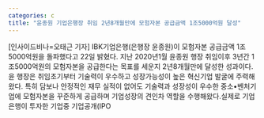 ```yaml
---
categories: c
title: "윤종원 기업은행장 취임 2년8개월만에 모험자본 공급금액 1조5000억원 달성"
---
```

[인사이드비나=오태근 기자] IBK기업은행(은행장 윤종원)이 모험자본 공급금액 1조5000억원을 돌파했다고 22일 밝혔다. 지난 2020년1월 윤종원 행장 취임이후 3년간 1조5000억원의 모험자본을 공급한다는 목표를 세운지 2년8개월만에 달성한 성과이다.윤 행장은 취임초기부터 기술력이 우수하고 성장가능성이 높은 혁신기업 발굴에 주력해왔다. 특히 담보나 안정적인 재무 실적이 없어도 기술력과 성장성이 우수한 중소•벤처기업에 모험자본을 꾸준하게 공급하며 기업성장의 견인차 역할을 수행해왔다.실제로 기업은행이 투자한 기업중 기업공개(IPO